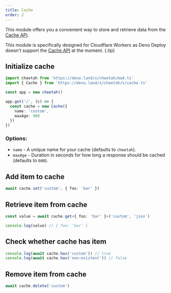 ```yaml
---
title: Cache
order: 2
---
```


This module offers you a convenient way to store and retrieve data from the [Cache API](https://developer.mozilla.org/en-US/docs/Web/API/Cache).

This module is specifically designed for Cloudflare Workers as Deno Deploy doesn't support the [Cache API](https://developer.mozilla.org/en-US/docs/Web/API/Cache) at the moment. {.tip}

## Initialize cache

```ts
import cheetah from 'https://deno.land/x/cheetah/mod.ts'
import { Cache } from 'https://deno.land/x/cheetah/x/cache.ts'

const app = new cheetah()

app.get('/', (c) => {
  const cache = new Cache({
    name: 'custom',
    maxAge: 900
  })
})
```

### Options:

- `name` - A unique name for your cache (defaults to `cheetah`).
- `maxAge` - Duration in seconds for how long a response should be cached (defaults to `600`).

## Add item to cache

```ts
await cache.set('custom', { foo: 'bar' })
```

## Retrieve item from cache

```ts
const value = await cache.get<{ foo: 'bar' }>('custom', 'json')

console.log(value) // { foo: 'bar' }
```

## Check whether cache has item

```ts
console.log(await cache.has('custom')) // true
console.log(await cache.has('non-existent')) // false
```

## Remove item from cache

```ts
await cache.delete('custom')
```
